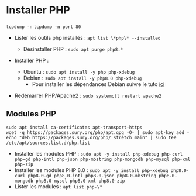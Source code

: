 # Installer PHP

`tcpdump -n`
`tcpdump -n port 80`

- Lister les outils php installés : `apt list \*php\* --installed`
  - Désinstaller PHP : `sudo apt purge php8.*`

- Installer PHP : 
  - Ubuntu : `sudo apt install -y php php-xdebug`
  - Debian : `sudo apt install -y php8.0 php-xdebug`
    - Pour installer les dépendances Debian suivre le tuto [ici](https://www.rosehosting.com/blog/how-to-install-php-7-2-on-debian-9/)
- Redémarrer PHP/Apache2 : `sudo systemctl restart apache2`

## Modules PHP

```shell
sudo apt install ca-certificates apt-transport-https 
wget -q https://packages.sury.org/php/apt.gpg -O- | sudo apt-key add -
echo "deb https://packages.sury.org/php/ stretch main" | sudo tee /etc/apt/sources.list.d/php.list
```
- Installer les modules PHP : `sudo apt -y install php-xdebug php-curl php-gd php-intl php-json php-mbstring php-mongodb php-mysql php-xml php-zip`
- Installer les modules PHP 8.0 : `sudo apt -y install php-xdebug php8.0-curl php8.0-gd php8.0-intl php8.0-json php8.0-mbstring php8.0-mongodb php8.0-mysql php8.0-xml php8.0-zip`
- Lister les modules : `apt list php-\*`
